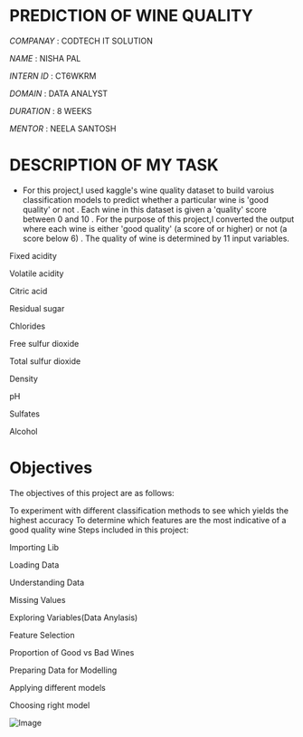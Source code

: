 # PREDICTION OF WINE QUALITY

*COMPANAY* : CODTECH IT SOLUTION 

*NAME* : NISHA PAL

*INTERN ID* : CT6WKRM

*DOMAIN* : DATA ANALYST 

*DURATION* : 8 WEEKS

*MENTOR* : NEELA SANTOSH

# DESCRIPTION OF MY TASK 

* For this project,I used kaggle's wine quality dataset to build varoius classification models to predict whether a particular wine is 'good quality' or not . Each wine in this  dataset is given a 'quality' score between 0 and 10 . For the purpose of this project,I converted the output where each wine is either 'good quality' (a score of  or higher) or not (a score below 6) . The quality of wine is determined by 11 input variables.

Fixed acidity

Volatile acidity

Citric acid

Residual sugar

Chlorides

Free sulfur dioxide

Total sulfur dioxide

Density

pH

Sulfates

Alcohol

# Objectives

The objectives of this project are as follows:

To experiment with different classification methods to see which yields the highest accuracy
To determine which features are the most indicative of a good quality wine
Steps included in this project:

Importing Lib

Loading Data

Understanding Data

Missing Values

Exploring Variables(Data Anylasis)

Feature Selection

Proportion of Good vs Bad Wines

Preparing Data for Modelling

Applying different models

Choosing right model


![Image](https://github.com/user-attachments/assets/084b7176-41e7-407e-a95a-e9df052b698f)

